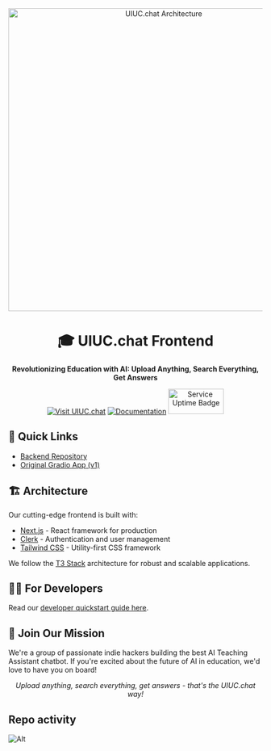 <div align="center">
  <img src="https://github.com/KastanDay/ai-ta-frontend/assets/13607221/ac748045-fd91-4ab2-a0b7-e7dc8bbc22d7" alt="UIUC.chat Architecture" width="600">
  <h1>🎓 UIUC.chat Frontend</h1>
  <p><strong>Revolutionizing Education with AI: Upload Anything, Search Everything, Get Answers</strong></p>
</div>

<div align="center">
  <a href="https://www.uiuc.chat/" target="_blank"><img src="https://img.shields.io/badge/Visit-UIUC.chat-blue?style=for-the-badge" alt="Visit UIUC.chat"></a>
  <a href="https://docs.uiuc.chat/" target="_blank"><img src="https://img.shields.io/badge/Read-Documentation-green?style=for-the-badge" alt="Documentation"></a>
  <a href="https://status.uiuc.chat/" target="_blank">
    <img src="https://status.uiuc.chat/api/badge/1/uptime/24?label=Uptime%2024%20hours" alt="Service Uptime Badge" width="110" height="50">
  </a>
</div>

## 🚀 Quick Links

- [Backend Repository](https://github.com/UIUC-Chatbot/ai-ta-backend)
- [Original Gradio App (v1)](https://github.com/UIUC-Chatbot/ai-teaching-assistant-uiuc)

## 🏗️ Architecture

Our cutting-edge frontend is built with:

- [Next.js](https://nextjs.org) - React framework for production
- [Clerk](https://clerk.com/) - Authentication and user management
- [Tailwind CSS](https://tailwindcss.com) - Utility-first CSS framework

We follow the [T3 Stack](https://create.t3.gg/) architecture for robust and scalable applications.

## 👩‍💻 For Developers

Read our [developer quickstart guide here](https://docs.uiuc.chat/developers/developer-quickstart).

## 🤝 Join Our Mission

We're a group of passionate indie hackers building the best AI Teaching Assistant chatbot. If you're excited about the future of AI in education, we'd love to have you on board!

<div align="center">
  <i>Upload anything, search everything, get answers - that's the UIUC.chat way!</i>
</div>

## Repo activity
![Alt](https://repobeats.axiom.co/api/embed/0dbb8d9b2448fd4dbef44b00731f92f985f4163c.svg "Contributors")
